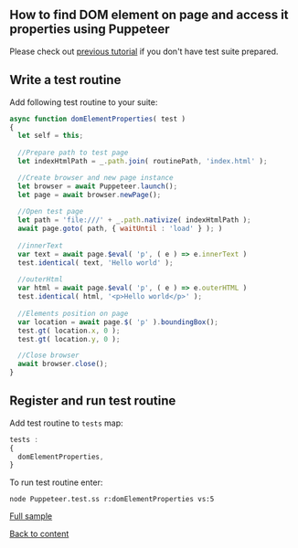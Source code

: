 ## How to find DOM element on page and access it properties using Puppeteer

Please check out [previous tutorial](FirstPuppeteerTemplate.md) if you don't have test suite prepared.

## Write a test routine
Add following test routine to your suite:

```javascript
async function domElementProperties( test )
{
  let self = this;
  
  //Prepare path to test page
  let indexHtmlPath = _.path.join( routinePath, 'index.html' );

  //Create browser and new page instance
  let browser = await Puppeteer.launch();
  let page = await browser.newPage();
  
  //Open test page
  let path = 'file:///' + _.path.nativize( indexHtmlPath );
  await page.goto( path, { waitUntil : 'load' } ); )
  
  //innerText
  var text = await page.$eval( 'p', ( e ) => e.innerText )
  test.identical( text, 'Hello world' );
  
  //outerHtml 
  var html = await page.$eval( 'p', ( e ) => e.outerHTML )
  test.identical( html, '<p>Hello world</p>' );
  
  //Elements position on page
  var location = await page.$( 'p' ).boundingBox();
  test.gt( location.x, 0 );
  test.gt( location.y, 0 );

  //Close browser
  await browser.close();
}
```

## Register and run test routine

Add test routine to `tests` map:
```javascript
tests :
{
  domElementProperties,
}
```

To run test routine enter:
```
node Puppeteer.test.ss r:domElementProperties vs:5
```

[Full sample](../../../sample/puppeteer/ElementProperties.test.s)

[Back to content](../README.md#Tutorials)






